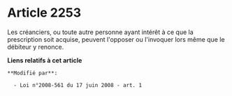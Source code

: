 # Article 2253

Les créanciers, ou toute autre personne ayant intérêt à ce que la prescription soit acquise, peuvent l'opposer ou l'invoquer
lors même que le débiteur y renonce.

**Liens relatifs à cet article**

	**Modifié par**:

	  - Loi n°2008-561 du 17 juin 2008 - art. 1
